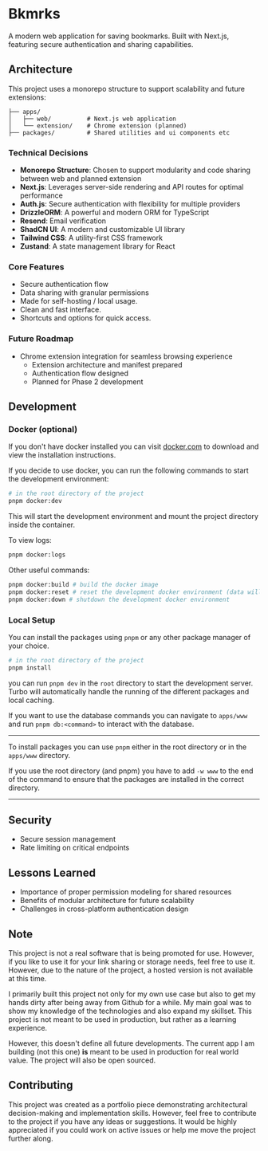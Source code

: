 # Bkmrks

A modern web application for saving bookmarks. Built with Next.js, featuring secure authentication and sharing capabilities.

## Architecture

This project uses a monorepo structure to support scalability and future extensions:

```
├── apps/
│   ├── web/          # Next.js web application
│   └── extension/    # Chrome extension (planned)
├── packages/         # Shared utilities and ui components etc
```

### Technical Decisions

- **Monorepo Structure**: Chosen to support modularity and code sharing between web and planned extension
- **Next.js**: Leverages server-side rendering and API routes for optimal performance
- **Auth.js**: Secure authentication with flexibility for multiple providers
- **DrizzleORM**: A powerful and modern ORM for TypeScript
- **Resend**: Email verification
- **ShadCN UI**: A modern and customizable UI library
- **Tailwind CSS**: A utility-first CSS framework
- **Zustand**: A state management library for React

### Core Features

- Secure authentication flow
- Data sharing with granular permissions
- Made for self-hosting / local usage.
- Clean and fast interface.
- Shortcuts and options for quick access.

### Future Roadmap

- Chrome extension integration for seamless browsing experience
  - Extension architecture and manifest prepared
  - Authentication flow designed
  - Planned for Phase 2 development

## Development

### Docker (optional)

If you don't have docker installed you can visit [docker.com](https://www.docker.com/) to download and view the installation instructions.

If you decide to use docker, you can run the following commands to start the development environment:

```bash
# in the root directory of the project
pnpm docker:dev
```
This will start the development environment and mount the project directory inside the container.

To view logs:
```bash
pnpm docker:logs
```

Other useful commands:
```bash
pnpm docker:build # build the docker image
pnpm docker:reset # reset the development docker environment (data will be lost if not saved)
pnpm docker:down # shutdown the development docker environment
```

### Local Setup


You can install the packages using `pnpm` or any other package manager of your choice.

```bash
# in the root directory of the project
pnpm install
```

you can run `pnpm dev` in the `root` directory to start the development server. Turbo will automatically handle the running of the different packages and local caching.

If you want to use the database commands you can navigate to `apps/www` and run `pnpm db:<command>` to interact with the database.

---

To install packages you can use `pnpm` either in the root directory or in the `apps/www` directory.

If you use the root directory (and pnpm) you have to add `-w www` to the end of the command to ensure that the packages are installed in the correct directory.

---

## Security

- Secure session management
- Rate limiting on critical endpoints

## Lessons Learned

- Importance of proper permission modeling for shared resources
- Benefits of modular architecture for future scalability
- Challenges in cross-platform authentication design

## Note

This project is not a real software that is being promoted for use. However, if you like to use it for your link sharing or storage needs, feel free to use it. However, due to the nature of the project, a hosted version is not available at this time.

I primarily built this project not only for my own use case but also to get my hands dirty after being away from Github for a while. My main goal was to show my knowledge of the technologies and also expand my skillset. This project is not meant to be used in production, but rather as a learning experience.

However, this doesn't define all future developments. The current app I am building (not this one) <strong>is</strong> meant to be used in production for real world value. The project will also be open sourced.

## Contributing

This project was created as a portfolio piece demonstrating architectural decision-making and implementation skills. However, feel free to contribute to the project if you have any ideas or suggestions. It would be highly appreciated if you could work on active issues or help me move the project further along.